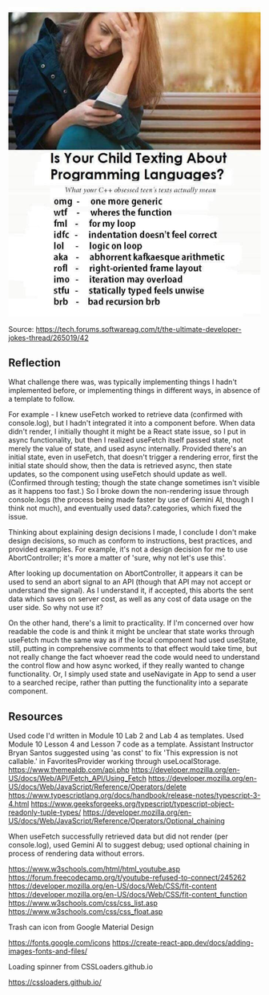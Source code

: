 ![Image of a list of jokes related to acronyms, texting, and programming](image.png)

Source:  https://tech.forums.softwareag.com/t/the-ultimate-developer-jokes-thread/265019/42

## Reflection

What challenge there was, was typically implementing things I hadn't implemented before, or implementing things in different ways, in absence of a template to follow.

For example - I knew useFetch worked to retrieve data (confirmed with console.log), but I hadn't integrated it into a component before.  When data didn't render, I initially thought it might be a React state issue, so I put in async functionality, but then I realized useFetch itself passed state, not merely the value of state, and used async internally.  Provided there's an initial state, even in useFetch, that doesn't trigger a rendering error, first the initial state should show, then the data is retrieved async, then state updates, so the component using useFetch should update as well.  (Confirmed through testing; though the state change sometimes isn't visible as it happens too fast.)  So I broke down the non-rendering issue through console.logs (the process being made faster by use of Gemini AI, though I think not much), and eventually used data?.categories, which fixed the issue.

Thinking about explaining design decisions I made, I conclude I don't make design decisions, so much as conform to instructions, best practices, and provided examples.  For example, it's not a design decision for me to use AbortController; it's more a matter of 'sure, why not let's use this'.

After looking up documentation on AbortController, it appears it can be used to send an abort signal to an API (though that API may not accept or understand the signal).  As I understand it, if accepted, this aborts the sent data which saves on server cost, as well as any cost of data usage on the user side.  So why not use it?

On the other hand, there's a limit to practicality.  If I'm concerned over how readable the code is and think it might be unclear that state works through useFetch much the same way as if the local component had used useState, still, putting in comprehensive comments to that effect would take time, but not really change the fact whoever read the code would need to understand the control flow and how async worked, if they really wanted to change functionality.  Or, I simply used state and useNavigate in App to send a user to a searched recipe, rather than putting the functionality into a separate component.

## Resources

Used code I'd written in Module 10 Lab 2 and Lab 4 as templates.
Used Module 10 Lesson 4 and Lesson 7 code as a template.
Assistant Instructor Bryan Santos suggested using 'as const' to fix 'This expression is not callable.' in FavoritesProvider working through useLocalStorage.
https://www.themealdb.com/api.php
https://developer.mozilla.org/en-US/docs/Web/API/Fetch_API/Using_Fetch
https://developer.mozilla.org/en-US/docs/Web/JavaScript/Reference/Operators/delete
https://www.typescriptlang.org/docs/handbook/release-notes/typescript-3-4.html
https://www.geeksforgeeks.org/typescript/typescript-object-readonly-tuple-types/
https://developer.mozilla.org/en-US/docs/Web/JavaScript/Reference/Operators/Optional_chaining

When useFetch successfully retrieved data but did not render (per console.log), used Gemini AI to suggest debug; used optional chaining in process of rendering data without errors.

https://www.w3schools.com/html/html_youtube.asp
https://forum.freecodecamp.org/t/youtube-refused-to-connect/245262
https://developer.mozilla.org/en-US/docs/Web/CSS/fit-content
https://developer.mozilla.org/en-US/docs/Web/CSS/fit-content_function
https://www.w3schools.com/css/css_list.asp
https://www.w3schools.com/css/css_float.asp

Trash can icon from Google Material Design

https://fonts.google.com/icons
https://create-react-app.dev/docs/adding-images-fonts-and-files/

Loading spinner from CSSLoaders.github.io

https://cssloaders.github.io/